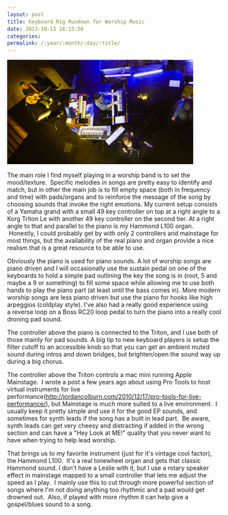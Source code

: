 ```yaml
---
layout: post
title: Keyboard Rig Rundown for Worship Music
date: 2013-10-13 16:15:50
categories: 
permalink: /:year/:month/:day/:title/
---
```

<p><a href="/uploads/2013/10/10620362565_c0e4e6cdea_b-1.jpg"><img class="alignnone  wp-image-878" src="/uploads/2013/10/10620362565_c0e4e6cdea_b-1.jpg" alt="10620362565_c0e4e6cdea_b (1)" width="436" height="244" /></a></p>
<p>The main role I find myself playing in a worship band is to set the mood/texture. &nbsp;Specific melodies in songs are pretty easy to identify and match, but in other the main job is to fill empty space (both in frequency and time) with pads/organs and to reinforce the message of the song by choosing sounds that invoke the right emotions. My current setup consists of a Yamaha grand with a small 49 key controller on top at a right angle to a Korg Triton Le with another 49 key controller on the second tier. At a right angle to that and parallel to the piano is my Hammond L100 organ. &nbsp;Honestly, I could probably get by with only 2 controllers and mainstage for most things, but the availability of the real piano and organ provide a nice realism that is a great resource to be able to use.</p>
<p>Obviously the piano is used for piano sounds. A lot of worship songs are piano driven and I will occasionally use the sustain pedal on one of the keyboards to hold a simple pad outlining the key the song is in (root, 5 and maybe a 9 or something) to fill some space while allowing me to use both hands to play the piano part (at least until the bass comes in). More modern worship songs are less piano driven but use the piano for hooks like high arpeggios (coldplay style). I've also had a really good experience using a&nbsp;reverse&nbsp;loop on a Boss RC20 loop pedal to turn the piano into a really cool droning pad sound.</p>
<p>The controller above the piano is connected to the Triton, and I use both of those mainly for pad sounds. A big tip to new keyboard players is setup the filter cutoff to an accessible knob so that you can get an ambient muted sound during intros and down bridges, but brighten/open the sound way up during a big chorus.</p>
<p>The controller above the Triton controls a mac mini running Apple Mainstage. &nbsp;I wrote a post a few years ago about using Pro Tools to host virtual instruments for live performance(<a href="http://jordancolburn.com/2010/12/17/pro-tools-for-live-performance/">http://jordancolburn.com/2010/12/17/pro-tools-for-live-performance/</a>), but Mainstage is much more suited to a live environment. &nbsp;I usually keep it pretty simple and use it for the good EP sounds, and sometimes for synth leads if the song has a built in lead part. &nbsp;Be aware, synth leads can get very cheesy and distracting if added in the wrong section and can have a "Hey Look at ME!" quality that you never want to have when trying to help lead worship.</p>
<p>That brings us to my favorite instrument (just for it's vintage cool factor), the Hammond L100. &nbsp;It's a real tonewheel organ and gets that classic Hammond sound. I don't have a Leslie with it, but I use a rotary speaker effect in mainstage mapped to a small controller that lets me adjust the speed as I play. &nbsp;I mainly use this to cut through more powerful section of songs where I'm not doing anything too rhythmic and a pad would get drowned out. &nbsp;Also, if played with more&nbsp;rhythm&nbsp;it can help give a gospel/blues sound to a song. &nbsp; &nbsp; &nbsp;</p>